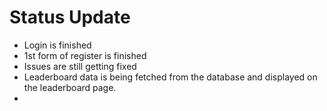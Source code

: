 # Status Update

- Login is finished
- 1st form of register is finished
- Issues are still getting fixed
- Leaderboard data is being fetched from the database and displayed on the leaderboard page.
- 
